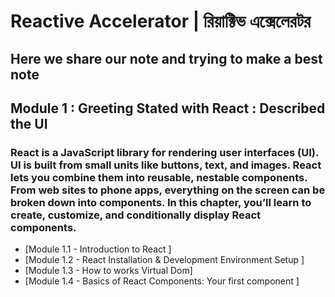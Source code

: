 # Reactive Accelerator | রিয়াক্টিভ এক্সেলেরটর

## **Here we share our note and trying to make a best note**

## Module 1 : Greeting Stated with React : Described the UI

### React is a JavaScript library for rendering user interfaces (UI). UI is built from small units like buttons, text, and images. React lets you combine them into reusable, nestable components. From web sites to phone apps, everything on the screen can be broken down into components. In this chapter, you’ll learn to create, customize, and conditionally display React components.

- [Module 1.1 - Introduction to React  ]
- [Module 1.2 - React Installation & Development Environment Setup  ]
- [Module 1.3 - How to works Virtual Dom]
- [Module 1.4 - Basics of React Components: Your first component ]
